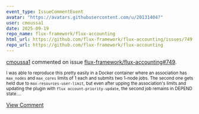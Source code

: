 ```yaml
---
event_type: IssueCommentEvent
avatar: "https://avatars.githubusercontent.com/u/20131404?"
user: cmoussa1
date: 2025-09-19
repo_name: flux-framework/flux-accounting
html_url: https://github.com/flux-framework/flux-accounting/issues/749
repo_url: https://github.com/flux-framework/flux-accounting
---
```


<a href='https://github.com/cmoussa1' target='_blank'>cmoussa1</a> commented on issue <a href='https://github.com/flux-framework/flux-accounting/issues/749' target='_blank'>flux-framework/flux-accounting#749</a>.

<small>I was able to reproduce this pretty easily in a Docker container where an association has `max_nodes` and `max_cores` limits of 1 each and submits two 1-node jobs. The second one gets held due to `max-resources-user-limit`, but even after upping the association's limits and updating the plugin with `flux account-priority-update`, the second job remains in DEPEND state....</small>

<a href='https://github.com/flux-framework/flux-accounting/issues/749' target='_blank'>View Comment</a>